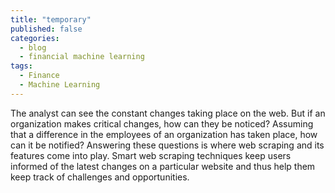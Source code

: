 ```yaml
---
title: "temporary"
published: false
categories:
  - blog
  - financial machine learning
tags:
  - Finance
  - Machine Learning
---
```

The analyst can see the constant changes taking place on the web. But if an organization makes critical changes, how can they be noticed? Assuming that a difference in the employees of an organization has taken place, how can it be notified? Answering these questions is where web scraping and its features come into play. Smart web scraping techniques keep users informed of the latest changes on a particular website and thus help them keep track of challenges and opportunities.
